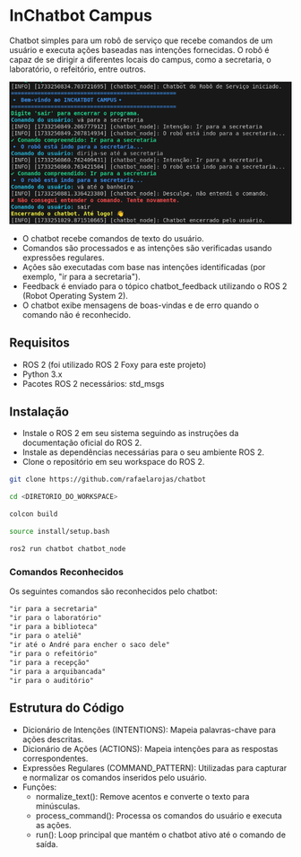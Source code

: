 # InChatbot Campus

Chatbot simples para um robô de serviço que recebe comandos de um usuário e executa ações baseadas nas intenções fornecidas. O robô é capaz de se dirigir a diferentes locais do campus, como a secretaria, o laboratório, o refeitório, entre outros.

![alt text](image.png)

- O chatbot recebe comandos de texto do usuário.
- Comandos são processados e as intenções são verificadas usando expressões regulares.
- Ações são executadas com base nas intenções identificadas (por exemplo, "ir para a secretaria").
- Feedback é enviado para o tópico chatbot_feedback utilizando o ROS 2 (Robot Operating System 2).
- O chatbot exibe mensagens de boas-vindas e de erro quando o comando não é reconhecido.

## Requisitos

- ROS 2 (foi utilizado ROS 2 Foxy para este projeto)
- Python 3.x
- Pacotes ROS 2 necessários:
    std_msgs

## Instalação

- Instale o ROS 2 em seu sistema seguindo as instruções da documentação oficial do ROS 2.
- Instale as dependências necessárias para o seu ambiente ROS 2.
- Clone o repositório em seu workspace do ROS 2.

```bash
git clone https://github.com/rafaelarojas/chatbot
```

```bash
cd <DIRETORIO_DO_WORKSPACE>
```

```bash
colcon build
```

```bash
source install/setup.bash
```

```bash
ros2 run chatbot chatbot_node
```

### Comandos Reconhecidos

Os seguintes comandos são reconhecidos pelo chatbot:

    "ir para a secretaria"
    "ir para o laboratório"
    "ir para a biblioteca"
    "ir para o ateliê"
    "ir até o André para encher o saco dele"
    "ir para o refeitório"
    "ir para a recepção"
    "ir para a arquibancada"
    "ir para o auditório"

## Estrutura do Código

- Dicionário de Intenções (INTENTIONS): Mapeia palavras-chave para ações descritas.
- Dicionário de Ações (ACTIONS): Mapeia intenções para as respostas correspondentes.
- Expressões Regulares (COMMAND_PATTERN): Utilizadas para capturar e normalizar os comandos inseridos pelo usuário.
- Funções:
    - normalize_text(): Remove acentos e converte o texto para minúsculas.
    - process_command(): Processa os comandos do usuário e executa as ações.
    - run(): Loop principal que mantém o chatbot ativo até o comando de saída.
